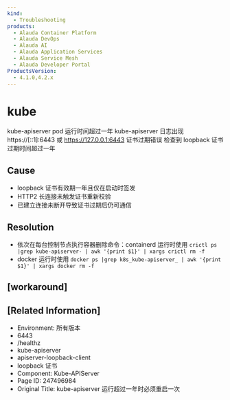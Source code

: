 ```yaml
---
kind:
  - Troubleshooting
products:
  - Alauda Container Platform
  - Alauda DevOps
  - Alauda AI
  - Alauda Application Services
  - Alauda Service Mesh
  - Alauda Developer Portal
ProductsVersion:
  - 4.1.0,4.2.x
---
```

<!-- A type of document that involves encountering a fault, diagnosing it, performing root cause analysis, and providing solutions. -->

# kube

kube-apiserver pod 运行时间超过一年 kube-apiserver 日志出现 https://[::1]:6443 或 https://127.0.0.1:6443 证书过期错误 检查到 loopback 证书过期时间超过一年

## Cause
- loopback 证书有效期一年且仅在启动时签发
- HTTP2 长连接未触发证书重新校验
- 已建立连接未断开导致证书过期后仍可通信

## Resolution
- 依次在每台控制节点执行容器删除命令：containerd 运行时使用 `crictl ps |grep kube-apiserver- | awk '{print $1}' | xargs crictl rm -f`
- docker 运行时使用 `docker ps |grep k8s_kube-apiserver_ | awk '{print $1}' | xargs docker rm -f`

## [workaround]

## [Related Information]
- Environment: 所有版本
- 6443
- /healthz
- kube-apiserver
- apiserver-loopback-client
- loopback 证书
- Component: Kube-APIServer
- Page ID: 247496984
- Original Title: kube-apiserver 运行超过一年时必须重启一次
